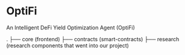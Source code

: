 # OptiFi

An Intelligent DeFi Yield Optimization Agent (OptiFi)


.
├── core (frontend)
├── contracts (smart-contracts)
├── research (research components that went into our project)
